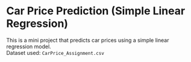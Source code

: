 # Car Price Prediction (Simple Linear Regression)

This is a mini project that predicts car prices using a simple linear regression model.  
Dataset used: `CarPrice_Assignment.csv`

